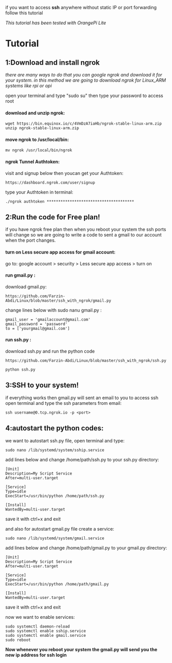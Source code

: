 if you want to access **ssh** anywhere without static IP or port forwarding follow this tutorial

*This tutorial has been tested with OrangePi Lite*

# Tutorial

## 1:Download and install ngrok

  *there are many ways to do that you can google ngrok and download it for your system.
  in this method we are going to download ngrok for Linux_ARM systems like rpi or opi*
  
  open your terminal and type "sudo su" then type your password to access root
  
  #### download and unzip ngrok:
    wget https://bin.equinox.io/c/4VmDzA7iaHb/ngrok-stable-linux-arm.zip 
    unzip ngrok-stable-linux-arm.zip
      
  #### move ngrok to /usr/local/bin:
    mv ngrok /usr/local/bin/ngrok
  #### ngrok Tunnel Authtoken:
   visit and signup below then youcan get your Authtoken:
   
    https://dashboard.ngrok.com/user/signup
          
   type your Authtoken in terminal:
   
    ./ngrok authtoken **************************************
          
## 2:Run the code for Free plan!
   
   if you have ngrok free plan then when you reboot your system the ssh ports will change so we are going to write a code to sent a gmail to our account when the port changes.
   
   #### turn on Less secure app access for gmail account:
   go to: google account > security > Less secure app access > turn on
       
   #### run gmail.py :
   download gmail.py:
   
    https://github.com/Farzin-Abdi/Linux/blob/master/ssh_with_ngrok/gmail.py
   
   change lines below with sudo nanu gmail.py :
   
    gmail_user = 'gmailaccount@gmail.com'
    gmail_password = 'password'
    to = ['yourgmail@gmail.com']
        
   #### run ssh.py :
   download ssh.py and run the python code
   
    https://github.com/Farzin-Abdi/Linux/blob/master/ssh_with_ngrok/ssh.py
        
    python ssh.py
        
  ## 3:SSH to your system!
   if everything works then gmail.py will sent an email to you to access ssh
   open terminal and type the ssh parameters from email:
   
    ssh username@0.tcp.ngrok.io -p <port>
 
  ## 4:autostart the python codes:
we want to autostart ssh.py file, open terminal and type:
  
    sudo nano /lib/systemd/system/sship.service
        
add lines below and change /home/path/ssh.py to your ssh.py directory:
  
    [Unit]
    Description=My Script Service
    After=multi-user.target

    [Service]
    Type=idle
    ExecStart=/usr/bin/python /home/path/ssh.py

    [Install]
    WantedBy=multi-user.target
save it with ctrl+x and exit

and also for autostart gmail.py file create a service:

    sudo nano /lib/systemd/system/gmail.service
        
add lines below and change /home/path/gmail.py to your gmail.py directory:
  
    [Unit]
    Description=My Script Service
    After=multi-user.target

    [Service]
    Type=idle
    ExecStart=/usr/bin/python /home/path/gmail.py

    [Install]
    WantedBy=multi-user.target
  save it with ctrl+x and exit
  
  now we want to enable services:
     
    sudo systemctl daemon-reload
    sudo systemctl enable sship.service
    sudo systemctl enable gmail.service
    sudo reboot
        
        
 **Now whenever you reboot your system the gmail.py will send you the new ip address for ssh login**
